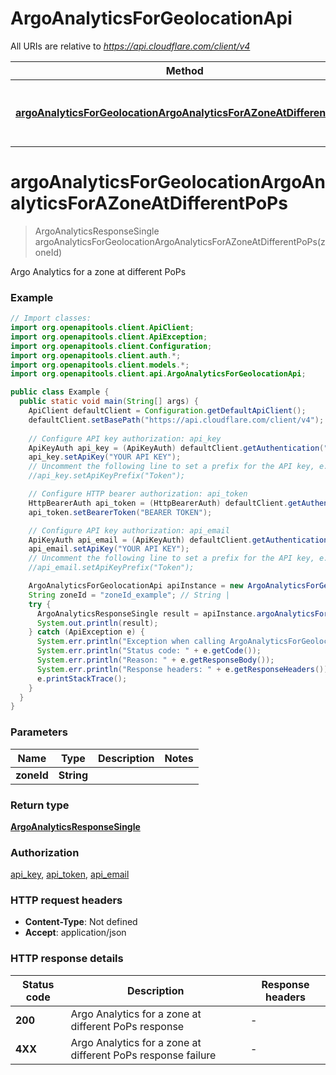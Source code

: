 # ArgoAnalyticsForGeolocationApi

All URIs are relative to *https://api.cloudflare.com/client/v4*

| Method | HTTP request | Description |
|------------- | ------------- | -------------|
| [**argoAnalyticsForGeolocationArgoAnalyticsForAZoneAtDifferentPoPs**](ArgoAnalyticsForGeolocationApi.md#argoAnalyticsForGeolocationArgoAnalyticsForAZoneAtDifferentPoPs) | **GET** /zones/{zone_id}/analytics/latency/colos | Argo Analytics for a zone at different PoPs |


<a id="argoAnalyticsForGeolocationArgoAnalyticsForAZoneAtDifferentPoPs"></a>
# **argoAnalyticsForGeolocationArgoAnalyticsForAZoneAtDifferentPoPs**
> ArgoAnalyticsResponseSingle argoAnalyticsForGeolocationArgoAnalyticsForAZoneAtDifferentPoPs(zoneId)

Argo Analytics for a zone at different PoPs

### Example
```java
// Import classes:
import org.openapitools.client.ApiClient;
import org.openapitools.client.ApiException;
import org.openapitools.client.Configuration;
import org.openapitools.client.auth.*;
import org.openapitools.client.models.*;
import org.openapitools.client.api.ArgoAnalyticsForGeolocationApi;

public class Example {
  public static void main(String[] args) {
    ApiClient defaultClient = Configuration.getDefaultApiClient();
    defaultClient.setBasePath("https://api.cloudflare.com/client/v4");
    
    // Configure API key authorization: api_key
    ApiKeyAuth api_key = (ApiKeyAuth) defaultClient.getAuthentication("api_key");
    api_key.setApiKey("YOUR API KEY");
    // Uncomment the following line to set a prefix for the API key, e.g. "Token" (defaults to null)
    //api_key.setApiKeyPrefix("Token");

    // Configure HTTP bearer authorization: api_token
    HttpBearerAuth api_token = (HttpBearerAuth) defaultClient.getAuthentication("api_token");
    api_token.setBearerToken("BEARER TOKEN");

    // Configure API key authorization: api_email
    ApiKeyAuth api_email = (ApiKeyAuth) defaultClient.getAuthentication("api_email");
    api_email.setApiKey("YOUR API KEY");
    // Uncomment the following line to set a prefix for the API key, e.g. "Token" (defaults to null)
    //api_email.setApiKeyPrefix("Token");

    ArgoAnalyticsForGeolocationApi apiInstance = new ArgoAnalyticsForGeolocationApi(defaultClient);
    String zoneId = "zoneId_example"; // String | 
    try {
      ArgoAnalyticsResponseSingle result = apiInstance.argoAnalyticsForGeolocationArgoAnalyticsForAZoneAtDifferentPoPs(zoneId);
      System.out.println(result);
    } catch (ApiException e) {
      System.err.println("Exception when calling ArgoAnalyticsForGeolocationApi#argoAnalyticsForGeolocationArgoAnalyticsForAZoneAtDifferentPoPs");
      System.err.println("Status code: " + e.getCode());
      System.err.println("Reason: " + e.getResponseBody());
      System.err.println("Response headers: " + e.getResponseHeaders());
      e.printStackTrace();
    }
  }
}
```

### Parameters

| Name | Type | Description  | Notes |
|------------- | ------------- | ------------- | -------------|
| **zoneId** | **String**|  | |

### Return type

[**ArgoAnalyticsResponseSingle**](ArgoAnalyticsResponseSingle.md)

### Authorization

[api_key](../README.md#api_key), [api_token](../README.md#api_token), [api_email](../README.md#api_email)

### HTTP request headers

 - **Content-Type**: Not defined
 - **Accept**: application/json

### HTTP response details
| Status code | Description | Response headers |
|-------------|-------------|------------------|
| **200** | Argo Analytics for a zone at different PoPs response |  -  |
| **4XX** | Argo Analytics for a zone at different PoPs response failure |  -  |

